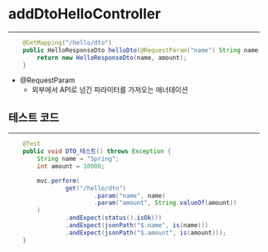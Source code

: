 # addDtoHelloController
---

```java
    @GetMapping("/hello/dto")
    public HelloResponseDto helloDto(@RequestParam("name") String name, @RequestParam("amount") int amount) {
        return new HelloResponseDto(name, amount);
    }
```

- @RequestParam
    - 외부에서 API로 넘긴 파라미터를 가져오는 애너테이션

## 테스트 코드
---

```java
    @Test
    public void DTO_테스트() throws Exception {
        String name = "Spring";
        int amount = 10000;

        mvc.perform(
                get("/hello/dto")
                        .param("name", name)
                        .param("amount", String.valueOf(amount))
        )
                .andExpect(status().isOk())
                .andExpect(jsonPath("$.name", is(name)))
                .andExpect(jsonPath("$.amount", is(amount)));
    }
```